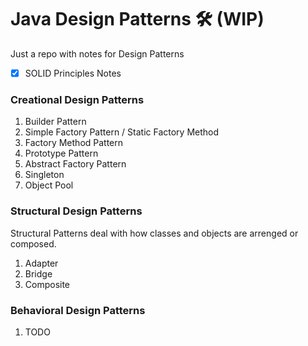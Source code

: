 # Java Design Patterns :hammer_and_wrench: (WIP)

Just a repo with notes for Design Patterns

- [x] SOLID Principles Notes

### Creational Design Patterns

1. Builder Pattern
1. Simple Factory Pattern / Static Factory Method
1. Factory Method Pattern
1. Prototype Pattern
1. Abstract Factory Pattern
1. Singleton
1. Object Pool

### Structural Design Patterns

Structural Patterns deal with how classes and objects are arrenged or composed.

1. Adapter
2. Bridge
3. Composite

### Behavioral Design Patterns

1. TODO
